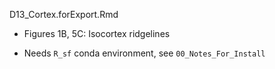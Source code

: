 D13_Cortex.forExport.Rmd
- Figures 1B, 5C: Isocortex ridgelines

- Needs `R_sf` conda environment, see `00_Notes_For_Install`
